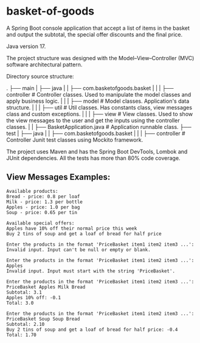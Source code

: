 # basket-of-goods

A Spring Boot console application that accept a list of items in the basket and output the subtotal, the special offer discounts and the final price.

Java version 17.

The project structure was designed with the Model–View–Controller (MVC) software architectural pattern.

Directory source structure:

 .
    ├── main
    |	├── java
    |	|	├── com.basketofgoods.basket
    |	|	|	├── controller                   # Controller classes. Used to manipulate the model classes and apply business logic.
    |	|	|	├── model                   	 # Model classes. Application's data structure.
    |	|	|	├── util						 # Util classes. Has constants class, view messages class and custom exceptions.
    |	|	|	├── view						 # View classes. Used to show the view messages to the user and get the inputs using the controller classes.
    |	|	├── BasketApplication.java			 # Application runnable class.
    ├── test
    |	├── java
    |	|	├── com.basketofgoods.basket
    |	|	|	├── controller                   # Controller Junit test classes using Mockito framework.


The project uses Maven and has the Spring Boot DevTools, Lombok and JUnit dependencies.
All the tests has more than 80% code coverage.

## View Messages Examples:

```
Available products: 
Bread - price: 0.8 per loaf
Milk - price: 1.3 per bottle
Apples - price: 1.0 per bag
Soup - price: 0.65 per tin

Available special offers: 
Apples have 10% off their normal price this week
Buy 2 tins of soup and get a loaf of bread for half price

Enter the products in the format 'PriceBasket item1 item2 item3 ...': 
Invalid input. Input can't be null or empty or blank.

Enter the products in the format 'PriceBasket item1 item2 item3 ...': Apples
Invalid input. Input must start with the string 'PriceBasket'.

Enter the products in the format 'PriceBasket item1 item2 item3 ...': PriceBasket Apples Milk Bread
Subtotal: 3.1
Apples 10% off: -0.1
Total: 3.0

Enter the products in the format 'PriceBasket item1 item2 item3 ...': PriceBasket Soup Soup Bread
Subtotal: 2.10
Buy 2 tins of soup and get a loaf of bread for half price: -0.4
Total: 1.70